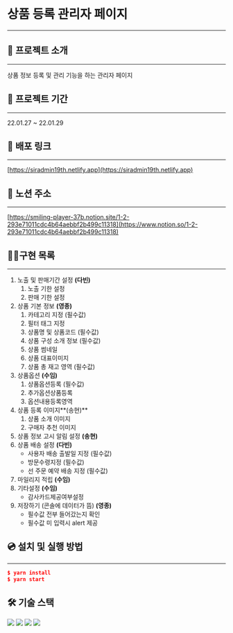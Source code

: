 # 상품 등록 관리자 페이지

---

## 💁 **프로젝트 소개**

---

상품 정보 등록 및 관리 기능을 하는 관리자 페이지

## 📆 **프로젝트 기간**

---

22.01.27 ~ 22.01.29

## **🔗 배포 링크**

---

[https://siradmin19th.netlify.app](https://siradmin19th.netlify.app)

## **📄 노션 주소**

---

[https://smiling-player-37b.notion.site/1-2-293e71011cdc4b64aebbf2b499c11318](https://www.notion.so/1-2-293e71011cdc4b64aebbf2b499c11318)

## **👩‍💻구현 목록**

---

1. 노출 및 판매기간 설정 **(다빈)**
   1. 노출 기한 설정
   2. 판매 기한 설정
2. 상품 기본 정보 **(영종)**
   1. 카테고리 지정 (필수값)
   2. 필터 태그 지정
   3. 상품명 및 상품코드 (필수값)
   4. 상품 구성 소개 정보 (필수값)
   5. 상품 썸네일
   6. 상품 대표이미지
   7. 상품 총 재고 영역 (필수값)
3. 상품옵션 **(수임)**
   1. 상품옵션등록 (필수값)
   2. 추가옵션상품등록
   3. 옵션내용등록영역
4. 상품 등록 이미지**(송현)**
   1. 상품 소개 이미지
   2. 구매자 추천 이미지
5. 상품 정보 고시 알림 설정 **(송현)**
6. 상품 배송 설정 **(다빈)**
   - 사용자 배송 출발일 지정 (필수값)
   - 방문수령지정 (필수값)
   - 선 주문 예약 배송 지정 (필수값)
7. 마일리지 적립 **(수임)**
8. 기타설정 **(수임)**
   - 감사카드제공여부설정
9. 저장하기 (콘솔에 데이터가 뜸) **(영종)**
   - 필수값 전부 들어갔는지 확인
   - 필수값 미 입력시 alert 제공

## **💿 설치 및 실행 방법**

---

```json
$ yarn install
$ yarn start
```

## **🛠️ 기술 스택**

<img src="[https://img.shields.io/badge/html5-E34F26?style=for-the-badge&logo=html5&logoColor=white](https://img.shields.io/badge/html5-E34F26?style=for-the-badge&logo=html5&logoColor=white)">
<img src=”[https://img.shields.io/badge/CSS-Modules-1572B6?style=for-the-badge&logo=css3&logoColor=white](https://img.shields.io/badge/CSS-Modules-1572B6?style=for-the-badge&logo=css3&logoColor=white)”>
<img src="[https://img.shields.io/badge/react-61DAFB?style=for-the-badge&logo=react&logoColor=black](https://img.shields.io/badge/react-61DAFB?style=for-the-badge&logo=react&logoColor=black)">
<img src="[https://img.shields.io/badge/git-flow-brightgreen?style=for-the-badge&logo](https://img.shields.io/badge/git-flow-brightgreen?style=for-the-badge&logo)">
